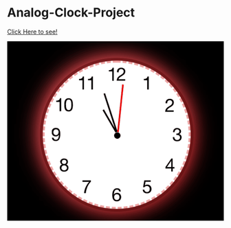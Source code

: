 # Analog-Clock-Project
[Click Here to see!](https://cansuoztas.github.io/Analog-Clock-Project/)


![](https://github.com/Cansuoztas/Analog-Clock-Project/blob/main/analog%20clock.gif?raw=true)
